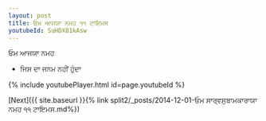 ```yaml
---
layout: post
title: ਓਮ ਆਜਯਾ ਨਮਹ ੧੧ ਟਾਇਮਸ
youtubeId: SuHDX81kAsw
---
```

 
 
 ਓਮ ਆਜਯਾ ਨਮਹ  
 
 -  ਜਿਸ ਦਾ ਜਨਮ ਨਹੀਂ ਹੁੰਦਾ 
 
  
 
  
 
 
 
 
 
 


{% include youtubePlayer.html id=page.youtubeId %}
 
[Next]({{ site.baseurl }}{% link  split2/_posts/2014-12-01-ਓਮ ਸਾਰ੍ਵਸੁਬਾਮਕਾਰਾਯਾ ਨਮਹ ੧੧ ਟਾਇਮਸ.md%})
 
